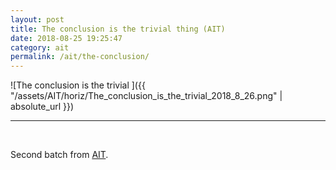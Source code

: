 ```yaml
---
layout: post
title: The conclusion is the trivial thing (AIT)
date: 2018-08-25 19:25:47
category: ait
permalink: /ait/the-conclusion/ 
---
```


![The conclusion is the trivial ]({{ "/assets/AIT/horiz/The_conclusion_is_the_trivial_2018_8_26.png" | absolute_url }})

---

&nbsp;
&nbsp;


Second batch from [AIT](https://github.com/jchwenger/AIT).
